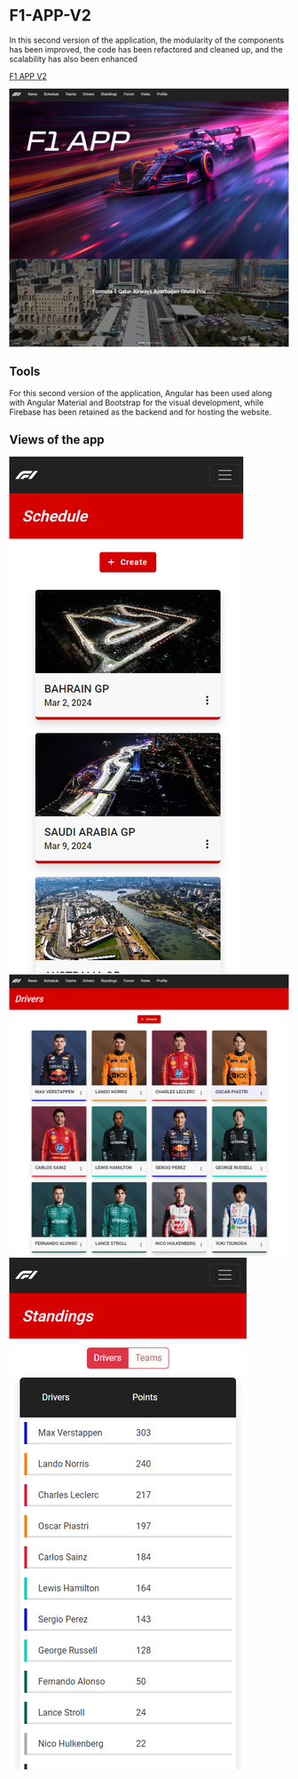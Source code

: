 # F1-APP-V2

In this second version of the application, the modularity of the components has been improved, the code has been refactored and cleaned up, 
and the scalability has also been enhanced

  [F1 APP V2](https://f1-app-v2.web.app/)

![alt text](https://github.com/Thaniel/f1-app-v2/blob/main/images/home.png)


## Tools

For this second version of the application, Angular has been used along with Angular Material and Bootstrap for the visual development, 
while Firebase has been retained as the backend and for hosting the website.

## Views of the app

![alt text](https://github.com/Thaniel/f1-app-v2/blob/main/images/schedule.png)
![alt text](https://github.com/Thaniel/f1-app-v2/blob/main/images/drivers.png)
![alt text](https://github.com/Thaniel/f1-app-v2/blob/main/images/table.png)